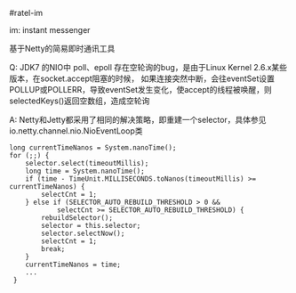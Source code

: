 #ratel-im

im: instant messenger

基于Netty的简易即时通讯工具

Q: JDK7 的NIO中 poll、epoll 存在空轮询的bug，是由于Linux Kernel 2.6.x某些版本，在socket.accept阻塞的时候，
如果连接突然中断，会往eventSet设置POLLUP或POLLERR，导致eventSet发生变化，使accept的线程被唤醒，则selectedKeys()返回空数组，造成空轮询

A: Netty和Jetty都采用了相同的解决策略，即重建一个selector，具体参见io.netty.channel.nio.NioEventLoop类
```
long currentTimeNanos = System.nanoTime();
for (;;) {
    selector.select(timeoutMillis);
    long time = System.nanoTime();
    if (time - TimeUnit.MILLISECONDS.toNanos(timeoutMillis) >= currentTimeNanos) {
        selectCnt = 1;
    } else if (SELECTOR_AUTO_REBUILD_THRESHOLD > 0 &&
            selectCnt >= SELECTOR_AUTO_REBUILD_THRESHOLD) {
        rebuildSelector();
        selector = this.selector;
        selector.selectNow();
        selectCnt = 1;
        break;
    }
    currentTimeNanos = time; 
    ...
 }
```
